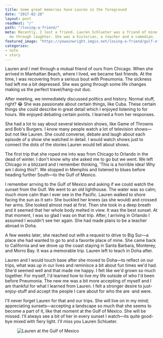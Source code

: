 ```yaml
---
title: Some great memories have Lauren in the foreground
date: "2017-02-28"
layout: post
readNext: "/"
path: "/losing-a-friend/"
meta: Recently, I lost a friend. Lauren Schlueter was a friend of mine who helped
  me through laughter. She was a historian, a teacher and a comedian.
featured_image: "https://yowainwright.imgix.net/losing-a-friend/gulf-of-mexico.jpg"
categories:
- note
- story
---
```


Lauren and I met through a mutual friend of ours from Chicago. When she arrived in Manhattan Beach, where I lived, we became fast friends. At the time, I was recovering from a serious bout with Pneumonia. The sickness had left me a bit depressed. She was going through some life changes making us the perfect travel/hang-out duo.

After meeting, we immediately discussed politics and history. Normal stuff, right? 😂 She was passionate about certain things, like Cuba. These certain things she could describe in great detail which I enjoyed listening to for hours. We enjoyed debating certain points. I learned a from her responses. 

She had a lot to say about several television shows, like Game of Throwns and Bob's Burgers. I know many people watch a lot of television shows—but not like Lauren. She could converse, debate and laugh about each episode of a show she watched in detail. I would watch shows just to connect the dots of the stories Lauren would tell about shows. 

The first trip that she roped me into was from Chicago to Orlando in the dead of winter. I don't know why she asked me to go but we went. We left Chicago in a blizzard and I remember thinking, 'This is a horrible idea! Why am I doing this?'. We stopped in Memphis and listened to blues before heading further South—to the Gulf of Mexico. 

I remember arrving to the Gulf of Mexico and asking if we could watch the sunset from the Gulf. We went to an old lighthouse. The water was so calm; much more calm than I ever see in the Pacific. Lauren walked to shore facing the sun as it set> She buckled her knees (as she would) and crossed her arms. She looked almost mad at first. Then she took in a deep breath and it seemed that her whole body melted in view. It was the best sunset. At that moment, I was so glad I was on that trip. After, I arriving in Orlando I assumed I wouldn't see her again. She had made plans to be a teacher abroad in Doha. 

A few weeks later, she reached out with a request to drive to Big Sur—a place she had wanted to go to and a favorite place of mine. She came back to California and we drove up the coast staying in Santa Barbara, Monterey, and Morro Bay. It was a memorable trip. Lauren left to teach in Doha after. 

Lauren and I would touch base after she moved to Doha—to reflect on our trips, what was up in our lives and reminisce a bit about fun times we'd had. She'd seemed well and that made me happy. I felt like we'd grown so much together. For myself, I'd learned how to live my life outside of who I'd been before Pneumonia. The new me was a bit more accepting of myself and I am thankful for what I learned from Lauren. I felt a stronger desire to just-enjoy-stuff and accept the people I care about for who the are &middot;and were. 

I'll never forget Lauren for that and our trips. She will live on in my mind; appreciating sunsets—accepting a landscape so much that she seems to become a part of it, like that moment at the Gulf of Mexico. She will be missed. I'll always see a bit of her in every sunset I watch—its quite good-bye mixed with fiery light. I'll miss you Lauren Schlueter. 

<figure>
  <img src="https://yowainwright.imgix.net/losing-a-friend/gulf-of-mexico.jpg?w=800&h=800&crop=focalpoint&auto=format" alt="Lauren at the Gulf of Mexico" />
</figure>
